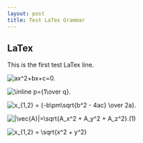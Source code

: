 ```yaml
---
layout: post
title: Test LaTex Grammar
--- 
```

## LaTex
This is the first test LaTex line.

<img src="https://tex.s2cms.ru/svg/ax%5E2%2Bbx%2Bc%3D0" alt="ax^2+bx+c=0" />. 

<img src="https://tex.s2cms.ru/svg/%5Cinline%20p%3D%7B1%5Cover%20q%7D" alt="\inline p={1\over q}" />.

<img src="https://tex.s2cms.ru/svg/x_%7B1%2C2%7D%20%3D%20%7B-b%5Cpm%5Csqrt%7Bb%5E2%20-%204ac%7D%20%5Cover%202a%7D." alt="x_{1,2} = {-b\pm\sqrt{b^2 - 4ac} \over 2a}." />

<img src="https://tex.s2cms.ru/svg/%7C%5Cvec%7BA%7D%7C%3D%5Csqrt%7BA_x%5E2%20%2B%20A_y%5E2%20%2B%20A_z%5E2%7D." alt="|\vec{A}|=\sqrt{A_x^2 + A_y^2 + A_z^2}." />(1)

<img src="https://tex.s2cms.ru/svg/x_%7B1%2C2%7D%20%3D%20%5Csqrt%7Bx%5E2%20%2B%20y%5E2%7D" alt="x_{1,2} = \sqrt{x^2 + y^2}" />
